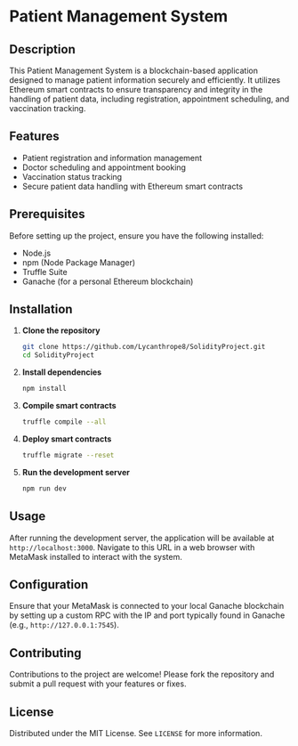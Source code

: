 # Patient Management System

## Description

This Patient Management System is a blockchain-based application designed to manage patient information securely and efficiently. It utilizes Ethereum smart contracts to ensure transparency and integrity in the handling of patient data, including registration, appointment scheduling, and vaccination tracking.

## Features

- Patient registration and information management
- Doctor scheduling and appointment booking
- Vaccination status tracking
- Secure patient data handling with Ethereum smart contracts

## Prerequisites

Before setting up the project, ensure you have the following installed:

- Node.js
- npm (Node Package Manager)
- Truffle Suite
- Ganache (for a personal Ethereum blockchain)

## Installation

1. **Clone the repository**

   ```bash
   git clone https://github.com/Lycanthrope8/SolidityProject.git
   cd SolidityProject
   ```
2. **Install dependencies**

   ```bash
   npm install
   ```
3. **Compile smart contracts**

   ```bash
   truffle compile --all
   ```
4. **Deploy smart contracts**

   ```bash
   truffle migrate --reset
   ```
5. **Run the development server**

   ```bash
   npm run dev
   ```

## Usage

After running the development server, the application will be available at `http://localhost:3000`. Navigate to this URL in a web browser with MetaMask installed to interact with the system.

## Configuration

Ensure that your MetaMask is connected to your local Ganache blockchain by setting up a custom RPC with the IP and port typically found in Ganache (e.g., `http://127.0.0.1:7545`).

## Contributing

Contributions to the project are welcome! Please fork the repository and submit a pull request with your features or fixes.

## License

Distributed under the MIT License. See `LICENSE` for more information.

